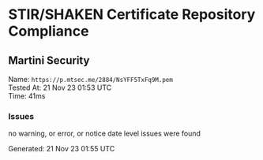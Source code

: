 # STIR/SHAKEN Certificate Repository Compliance

## Martini Security

Name: `https://p.mtsec.me/2884/NsYFF5TxFq9M.pem`\
Tested At: 21 Nov 23 01:53 UTC\
Time: 41ms

### Issues

no warning, or error, or notice date level issues were found

Generated: 21 Nov 23 01:55 UTC